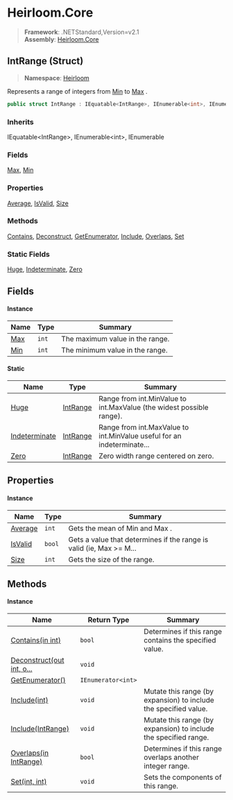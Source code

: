 # Heirloom.Core

> **Framework**: .NETStandard,Version=v2.1  
> **Assembly**: [Heirloom.Core][0]

## IntRange (Struct)

> **Namespace**: [Heirloom][0]

Represents a range of integers from [Min][1] to [Max][2] .

```cs
public struct IntRange : IEquatable<IntRange>, IEnumerable<int>, IEnumerable
```

### Inherits

IEquatable\<IntRange>, IEnumerable\<int>, IEnumerable

### Fields

[Max][2], [Min][1]

### Properties

[Average][3], [IsValid][4], [Size][5]

### Methods

[Contains][6], [Deconstruct][7], [GetEnumerator][8], [Include][9], [Overlaps][10], [Set][11]

### Static Fields

[Huge][12], [Indeterminate][13], [Zero][14]

## Fields

#### Instance

| Name     | Type  | Summary                         |
|----------|-------|---------------------------------|
| [Max][2] | `int` | The maximum value in the range. |
| [Min][1] | `int` | The minimum value in the range. |

#### Static

| Name                | Type           | Summary                                                                |
|---------------------|----------------|------------------------------------------------------------------------|
| [Huge][12]          | [IntRange][15] | Range from int.MinValue to int.MaxValue (the widest possible range).   |
| [Indeterminate][13] | [IntRange][15] | Range from int.MaxValue to int.MinValue useful for an indeterminate... |
| [Zero][14]          | [IntRange][15] | Zero width range centered on zero.                                     |

## Properties

#### Instance

| Name         | Type   | Summary                                                                |
|--------------|--------|------------------------------------------------------------------------|
| [Average][3] | `int`  | Gets the mean of Min and Max .                                         |
| [IsValid][4] | `bool` | Gets a value that determines if the range is valid (ie, Max &gt;= M... |
| [Size][5]    | `int`  | Gets the size of the range.                                            |

## Methods

#### Instance

| Name                           | Return Type        | Summary                                                          |
|--------------------------------|--------------------|------------------------------------------------------------------|
| [Contains(in int)][6]          | `bool`             | Determines if this range contains the specified value.           |
| [Deconstruct(out int, o...][7] | `void`             |                                                                  |
| [GetEnumerator()][8]           | `IEnumerator<int>` |                                                                  |
| [Include(int)][9]              | `void`             | Mutate this range (by expansion) to include the specified value. |
| [Include(IntRange)][9]         | `void`             | Mutate this range (by expansion) to include the specified range. |
| [Overlaps(in IntRange)][10]    | `bool`             | Determines if this range overlaps another integer range.         |
| [Set(int, int)][11]            | `void`             | Sets the components of this range.                               |

[0]: ../../Heirloom.Core.md
[1]: IntRange/Min.md
[2]: IntRange/Max.md
[3]: IntRange/Average.md
[4]: IntRange/IsValid.md
[5]: IntRange/Size.md
[6]: IntRange/Contains.md
[7]: IntRange/Deconstruct.md
[8]: IntRange/GetEnumerator.md
[9]: IntRange/Include.md
[10]: IntRange/Overlaps.md
[11]: IntRange/Set.md
[12]: IntRange/Huge.md
[13]: IntRange/Indeterminate.md
[14]: IntRange/Zero.md
[15]: IntRange.md

